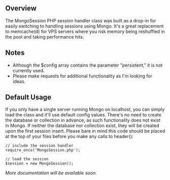 Overview
--------
The MongoSession PHP session handler class was built as a drop-in for easily switching to handling sessions using Mongo. It's a great replacement to memcache(d) for VPS servers where you risk memory being reshuffled in the pool and taking performance hits.

Notes
-----
-  Although the $config array contains the parameter "persistent," it is not currently used.
-  Please make requests for additional functionality as I'm looking for ideas.

Default Usage 
-------------
If you only have a single server running Mongo on localhost, you can simply load the class and it'll use default config values. 
There's no need to create the database or collection in advance, as such functionality does not exist in Mongo. If neither the 
database nor collection exist, they will be created upon the first session insert. Please bare in mind this code should be placed at 
the top of your files before you make any calls to header():

    // include the session handler
    require_once('MongoSession.php');

    // load the session
    $session = new MongoSession();

*More documentation will be available soon.*
